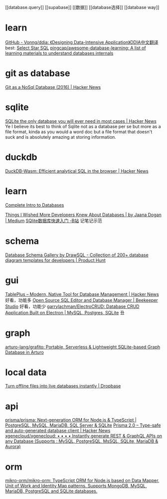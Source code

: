 [[database.query]]
[[supabase]]
[[数据]]
[[database选择]]
[[database way]]
# learn
[GitHub - Vonng/ddia: 《Designing Data-Intensive Application》DDIA中文翻译](https://github.com/Vonng/ddia)
best: [Select Star SQL](https://selectstarsql.com/)
[pingcap/awesome-database-learning: A list of learning materials to understand databases internals](https://github.com/pingcap/awesome-database-learning)

# git as database
[Git as a NoSql Database (2016) | Hacker News](https://news.ycombinator.com/item?id=26703808)
# sqlite
[SQLite the only database you will ever need in most cases | Hacker News](https://news.ycombinator.com/item?id=26816954)
	Ye I believe its best to think of Sqlite not as a database per se but more as a file format, kinda as you would a word doc but a file format that doesn't suck and is absolutely amazing at storing information.
# duckdb
[DuckDB-Wasm: Efficient analytical SQL in the browser | Hacker News](https://news.ycombinator.com/item?id=29039235)
# learn
[Complete Intro to Databases](https://btholt.github.io/complete-intro-to-databases/)

[Things I Wished More Developers Knew About Databases | by Jaana Dogan | Medium](https://rakyll.medium.com/things-i-wished-more-developers-knew-about-databases-2d0178464f78)
[SQlite数据库快速入门 -B站](https://www.bilibili.com/video/BV14K411P73n)
	记笔记示范
# schema
[Database Schema Gallery by DrawSQL - Collection of 200+ database diagram templates for developers | Product Hunt](https://www.producthunt.com/posts/database-schema-gallery-by-drawsql)
# gui
[TablePlus – Modern, Native Tool for Database Management | Hacker News](https://news.ycombinator.com/item?id=22908224)
	好看，功能多
[Open Source SQL Editor and Database Manager | Beekeeper Studio](https://www.beekeeperstudio.io/)
	好看，功能少
[garrylachman/ElectroCRUD: Database CRUD Application Built on Electron | MySQL, Postgres, SQLite](https://github.com/garrylachman/ElectroCRUD)
	丑
# graph
[arturo-lang/grafito: Portable, Serverless & Lightweight SQLite-based Graph Database in Arturo](https://github.com/arturo-lang/grafito)
# local data
[Turn offline files into live databases instantly | Dropbase](https://www.dropbase.io/?ref=producthunt)
# api
[prisma/prisma: Next-generation ORM for Node.js & TypeScript | PostgreSQL, MySQL, MariaDB, SQL Server & SQLite](https://github.com/prisma/prisma)
	[Prisma 2.0 – Type-safe and auto-generated database client | Hacker News](https://news.ycombinator.com/item?id=23466834)
[xgenecloud/xgenecloud: • • • • Instantly generate REST & GraphQL APIs on any Database (Supports : MySQL, PostgreSQL, MsSQL, SQLite, MariaDB & Aurora)](https://github.com/xgenecloud/xgenecloud)
# orm
[mikro-orm/mikro-orm: TypeScript ORM for Node.js based on Data Mapper, Unit of Work and Identity Map patterns. Supports MongoDB, MySQL, MariaDB, PostgreSQL and SQLite databases.](https://github.com/mikro-orm/mikro-orm)
